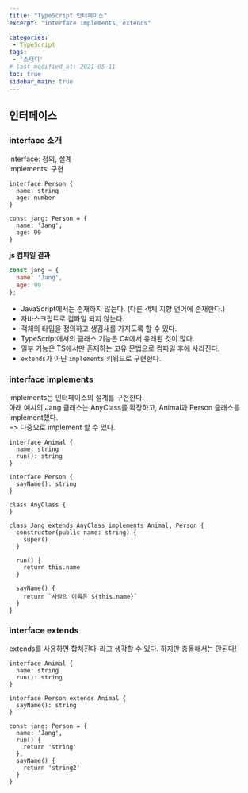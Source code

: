 ```yaml
---
title: "TypeScript 인터페이스"
excerpt: "interface implements, extends"

categories:
 - TypeScript
tags:
 - '스터디'
# last_modified_at: 2021-05-11
toc: true
sidebar_main: true
---
```


## 인터페이스
### interface 소개
interface: 정의, 설계  
implements: 구현
```tsx
interface Person {
  name: string
  age: number
}

const jang: Person = {
  name: 'Jang',
  age: 99
}
```
**js 컴파일 결과**
```javascript
const jang = {
  name: 'Jang',
  age: 99
};
```

- JavaScript에서는 존재하지 않는다. (다른 객체 지향 언어에 존재한다.)
- 자바스크립트로 컴파일 되지 않는다.
- 객체의 타입을 정의하고 생김새를 가지도록 할 수 있다.
- TypeScript에서의 클래스 기능은 C#에서 유래된 것이 많다.
- 일부 기능은 TS에서만 존재하는 고유 문법으로  컴파일 후에 사라진다.
- `extends`가 아닌 `implements` 키워드로 구현한다.

### interface implements
implements는 인터페이스의 설계를 구현한다.   
아래 예시의 Jang 클래스는 AnyClass를 확장하고, Animal과 Person 클래스를 implement했다.  
=> 다중으로 implement 할 수 있다.
```tsx
interface Animal {
  name: string
  run(): string
}

interface Person {
  sayName(): string
}

class AnyClass {
}

class Jang extends AnyClass implements Animal, Person {
  constructor(public name: string) {
    super()
  }

  run() {
    return this.name
  }

  sayName() {
    return `사람의 이름은 ${this.name}`
  }
}
```



### interface extends
extends를 사용하면 합쳐진다-라고 생각할 수 있다. 
하지만 충돌해서는 안된다!
```tsx
interface Animal {
  name: string
  run(): string
}

interface Person extends Animal {
  sayName(): string
}

const jang: Person = {
  name: 'Jang',
  run() {
    return 'string'
  },
  sayName() {
    return 'string2'
  }
}
```

